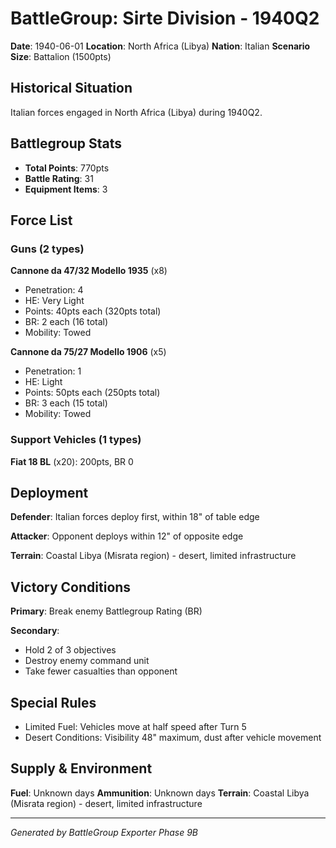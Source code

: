 # BattleGroup: Sirte Division - 1940Q2

**Date**: 1940-06-01
**Location**: North Africa (Libya)
**Nation**: Italian
**Scenario Size**: Battalion (1500pts)

## Historical Situation

Italian forces engaged in North Africa (Libya) during 1940Q2.

## Battlegroup Stats

- **Total Points**: 770pts
- **Battle Rating**: 31
- **Equipment Items**: 3

## Force List

### Guns (2 types)

**Cannone da 47/32 Modello 1935** (x8)
- Penetration: 4
- HE: Very Light
- Points: 40pts each (320pts total)
- BR: 2 each (16 total)
- Mobility: Towed

**Cannone da 75/27 Modello 1906** (x5)
- Penetration: 1
- HE: Light
- Points: 50pts each (250pts total)
- BR: 3 each (15 total)
- Mobility: Towed

### Support Vehicles (1 types)

**Fiat 18 BL** (x20): 200pts, BR 0

## Deployment

**Defender**: Italian forces deploy first, within 18" of table edge

**Attacker**: Opponent deploys within 12" of opposite edge

**Terrain**: Coastal Libya (Misrata region) - desert, limited infrastructure

## Victory Conditions

**Primary**: Break enemy Battlegroup Rating (BR)

**Secondary**:
- Hold 2 of 3 objectives
- Destroy enemy command unit
- Take fewer casualties than opponent

## Special Rules

- Limited Fuel: Vehicles move at half speed after Turn 5
- Desert Conditions: Visibility 48" maximum, dust after vehicle movement

## Supply & Environment

**Fuel**: Unknown days
**Ammunition**: Unknown days
**Terrain**: Coastal Libya (Misrata region) - desert, limited infrastructure

---

*Generated by BattleGroup Exporter Phase 9B*
